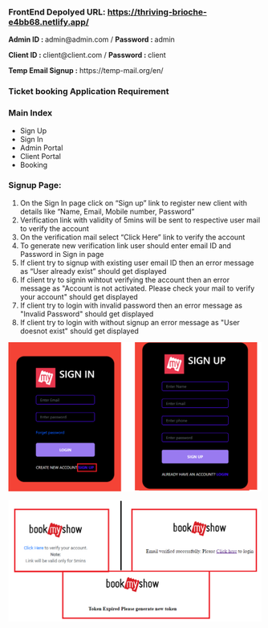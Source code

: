 ### FrontEnd Depolyed URL: https://thriving-brioche-e4bb68.netlify.app/

<p><b>Admin ID : </b>admin@admin.com / <b>Password : </b>admin</p>
<p><b>Client ID : </b>client@client.com / <b>Password : </b>client</p>
<p><b>Temp Email Signup :</b> https://temp-mail.org/en/</p>
   
### Ticket booking Application Requirement
### Main Index
   -	Sign Up
   -	Sign In
   -	Admin Portal
   -	Client Portal
   -	Booking
   
### Signup Page:
 
1.	On the Sign In page click on “Sign up” link to register new client with details like “Name, Email, Mobile number, Password”
2.	Verification link with validity of 5mins will be sent to respective user mail to verify the account
3.	On the verification mail select “Click Here” link to verify the account
4.	To generate new verification link user should enter email ID and Password in Sign in page
5.	If client try to signup with existing user email ID then an error message as “User already exist” should get displayed
6.	If client try to signin wihtout verifying the account then an error message as "Account is not activated. Please check your mail to verify your account" should get displayed
7.	If client try to login with invalid password then an error message as "Invalid Password" should get displayed
8.	If client try to login with without signup an error message as "User doesnot exist" should get displayed

![1. Sign Up](https://github.com/Rajeshkumar-Murugan/guvi-hackathon2-frontend/blob/main/Documentation/Sign%20Up.png)

![2. Verification](https://github.com/Rajeshkumar-Murugan/guvi-hackathon2-frontend/blob/main/Documentation/2.%20Verification%20Email.png)


